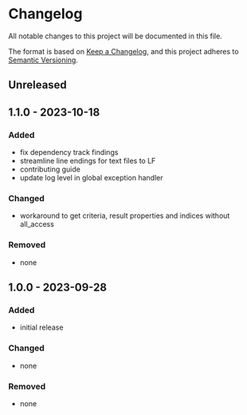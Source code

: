 # Changelog
All notable changes to this project will be documented in this file.

The format is based on [Keep a Changelog](https://keepachangelog.com/en/1.0.0/),
and this project adheres to [Semantic Versioning](https://semver.org/spec/v2.0.0.html).

## Unreleased

## 1.1.0 - 2023-10-18

### Added
- fix dependency track findings
- streamline line endings for text files to LF
- contributing guide
- update log level in global exception handler

### Changed
- workaround to get criteria, result properties and indices without all_access


### Removed
- none

## 1.0.0 - 2023-09-28

### Added

- initial release

### Changed

- none

### Removed

- none
